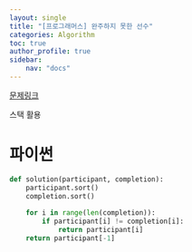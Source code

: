 ```yaml
---
layout: single
title: "[프로그래머스] 완주하지 못한 선수"
categories: Algorithm
toc: true
author_profile: true
sidebar:
    nav: "docs"
---
```


[문제링크](https://school.programmers.co.kr/learn/courses/30/lessons/42576)

스택 활용

# 파이썬
```python
def solution(participant, completion):
    participant.sort()
    completion.sort()
    
    for i in range(len(completion)):
        if participant[i] != completion[i]:
            return participant[i]
    return participant[-1]
                         

        
```